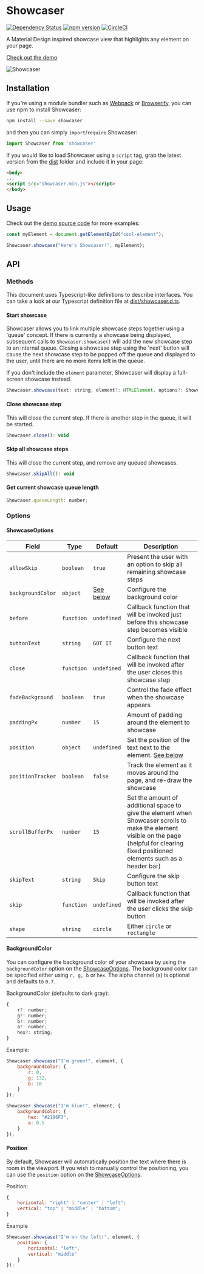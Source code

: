 # Showcaser

[![Dependency Status](https://david-dm.org/latitudegeo/showcaser.svg)](https://david-dm.org/latitudegeo/showcaser) [![npm version](https://badge.fury.io/js/showcaser.svg)](https://badge.fury.io/js/showcaser) [![CircleCI](https://img.shields.io/circleci/project/github/latitudegeo/showcaser.svg)](https://circleci.com/gh/latitudegeo/showcaser)

A Material Design inspired showcase view that highlights any element on your page.

[Check out the demo](https://latitudegeo.github.io/showcaser/)

![Showcaser](https://cloud.githubusercontent.com/assets/6355370/21340975/c8db80fc-c63e-11e6-9038-382dacddceba.PNG)

## Installation

If you're using a module bundler such as [Webpack](https://webpack.github.io/) or [Browserify](http://browserify.org/), you can use npm to install Showcaser:
```bash
npm install --save showcaser
```
and then you can simply `import`/`require` Showcaser:
```javascript
import Showcaser from 'showcaser'
```

If you would like to load Showcaser using a `script` tag, grab the latest version from the [dist](dist) folder and include it in your page:
```html
<body>
...
<script src="showcaser.min.js"></script>
</body>
```

## Usage

Check out the [demo source code](docs/scripts.js) for more examples:
```javascript
const myElement = document.getElementById("cool-element");

Showcaser.showcase("Here's Showcaser!", myElement);
```

## API

### Methods

This document uses Typescript-like definitions to describe interfaces. You can take a look at our Typescript definition file at [dist/showcaser.d.ts](dist/showcaser.d.ts).

#### Start showcase
Showcaser allows you to link multiple showcase steps together using a 'queue' concept. If there is currently a showcase being displayed, subsequent calls to `Showcaser.showcase()` will add the new showcase step to an internal queue. Closing a showcase step using the 'next' button will cause the next showcase step to be popped off the queue and displayed to the user, until there are no more items left in the queue.

If you don't include the `element` parameter, Showcaser will display a full-screen showcase instead.
```js
Showcaser.showcase(text: string, element?: HTMLElement, options?: ShowcaseOptions): void
```

#### Close showcase step
This will close the current step. If there is another step in the queue, it will be started.
```js
Showcaser.close(): void
```

#### Skip all showcase steps
This will close the current step, and remove any queued showcases.
```js
Showcaser.skipAll(): void
```

#### Get current showcase queue length
```js
Showcaser.queueLength: number;
```

### Options

#### ShowcaseOptions
| Field             | Type       | Default     | Description                                |
| ----------------- | ---------- | ----------- | ------------------------------------------ |
| `allowSkip`       | `boolean`  | `true`      | Present the user with an option to skip all remaining showcase steps
| `backgroundColor` | `object`   | [See below](#backgroundcolor) | Configure the background color |
| `before`          | `function` | `undefined` | Callback function that will be invoked just before this showcase step becomes visible |
| `buttonText`      | `string`   | `GOT IT`    | Configure the next button text             |
| `close`           | `function` | `undefined` | Callback function that will be invoked after the user closes this showcase step |
| `fadeBackground`  | `boolean`  | `true`      | Control the fade effect when the showcase appears |
| `paddingPx`       | `number`   | `15`        | Amount of padding around the element to showcase |
| `position`        | `object`   | `undefined` | Set the position of the text next to the element. [See below](#position) |
| `positionTracker` | `boolean`  | `false`     | Track the element as it moves around the page, and re-draw the showcase |
| `scrollBufferPx`  | `number`   | `15`        | Set the amount of additional space to give the element when Showcaser scrolls to make the element visible on the page (helpful for clearing fixed positioned elements such as a header bar) |
| `skipText`        | `string`   | `Skip`      | Configure the skip button text             |
| `skip`            | `function` | `undefined` | Callback function that will be invoked after the user clicks the skip button |
| `shape`           | `string`   | `circle`    | Either `circle` or `rectangle`             |

#### BackgroundColor
You can configure the background color of your showcase by using the `backgroundColor` option on the [ShowcaseOptions](#showcaseoptions). The background color can be specified either using `r, g, b` or `hex`. The alpha channel (`a`) is optional and defaults to `0.7`.

BackgroundColor (defaults to dark gray):
```js
{
    r?: number;
    g?: number;
    b?: number;
    a?: number;
    hex?: string;
}
```

Example:
```js
Showcaser.showcase("I'm green!", element, {
    backgroundColor: {
        r: 0,
        g: 132,
        b: 10
    }
});

Showcaser.showcase("I'm blue!", element, {
    backgroundColor: {
        hex: "#2196F3",
        a: 0.5
    }
});
```

#### Position
By default, Showcaser will automatically position the text where there is room in the viewport. If you wish to manually control the positioning, you can use the `position` option on the [ShowcaseOptions](#showcaseoptions).

Position:
```js
{
    horizontal: "right" | "center" | "left";
    vertical: "top" | "middle" | "bottom";
}
```

Example
```js
Showcaser.showcase("I'm on the left!", element, {
    position: {
        horizontal: "left",
        vertical: "middle"
    }
});
```

